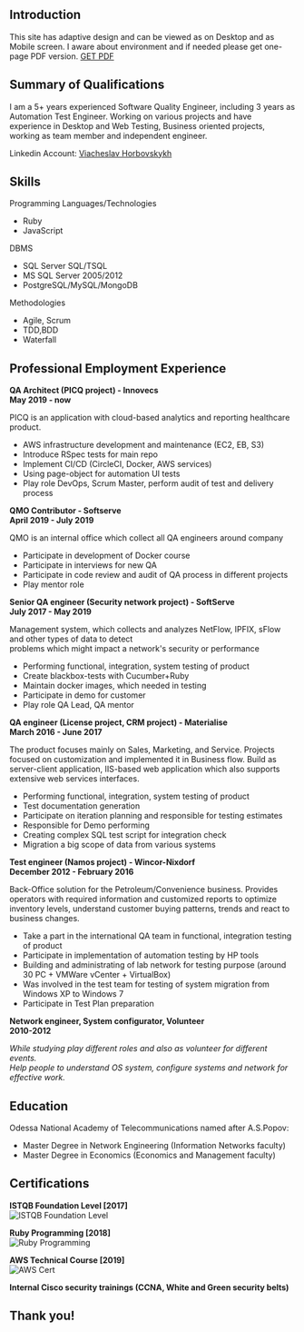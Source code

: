 ## Introduction

This site has adaptive design and can be viewed as on Desktop and as Mobile screen.
I aware about environment and if needed please get one-page PDF version. [GET PDF](.)

## Summary of Qualifications
I am a 5+ years experienced Software Quality Engineer, including 3 years as Automation Test Engineer.
Working on various projects and have experience in Desktop and Web Testing, Business oriented projects, working as team member and independent engineer. 

Linkedin Account: [Viacheslav Horbovskykh](www.linkedin.com/in/viacheslav-horbovskykh-5961a162)

## Skills
Programming Languages/Technologies
- Ruby
- JavaScript

DBMS 
- SQL Server SQL/TSQL 
- MS SQL Server 2005/2012 
- PostgreSQL/MySQL/MongoDB

Methodologies
- Agile, Scrum
- TDD,BDD
- Waterfall

## Professional Employment Experience

**QA Architect (PICQ project) - Innovecs**  
**May 2019 - now**

PICQ is an application with cloud-based analytics and reporting healthcare product.
- AWS infrastructure development and maintenance (EC2, EB, S3)
- Introduce RSpec tests for main repo
- Implement CI/CD (CircleCI, Docker, AWS services)       
- Using page-object for automation UI tests
- Play role DevOps, Scrum Master, perform audit of test and delivery process

**QMO Contributor - Softserve**  
**April 2019 - July 2019**

QMO is an internal office which collect all QA engineers around company  
- Participate in development of Docker course
- Participate in interviews for new QA
- Participate in code review and audit of QA process in different projects
- Play mentor role

**Senior QA engineer (Security network project) - SoftServe**  
**July 2017 - May 2019**

Management system, which collects and analyzes NetFlow, IPFIX, sFlow and other types of data to detect   
problems which might impact a network's security or performance
- Performing functional, integration, system testing of product
- Create blackbox-tests with Cucumber+Ruby
- Maintain docker images, which needed in testing
- Participate in demo for customer
- Play role QA Lead, QA mentor

**QA engineer (License project, CRM project) - Materialise**  
**March 2016 - June 2017**

The product focuses mainly on Sales, Marketing, and Service. Projects focused on customization and implemented it in Business flow.
Build as server-client application, IIS-based web application which also supports extensive web services interfaces.
- Performing functional, integration, system testing of product
- Test documentation generation
- Participate on iteration planning and responsible for testing estimates
- Responsible for Demo performing
- Creating complex SQL test script for integration check
- Migration a big scope of data from various systems


**Test engineer (Namos project) - Wincor-Nixdorf**  
**December 2012 - February 2016**

Back-Office solution for the Petroleum/Convenience business. Provides operators with required information and customized reports to optimize inventory levels, understand customer buying patterns, trends and react to business changes.  
- Take a part in the international QA team in functional, integration testing of product
- Participate in implementation of automation testing by HP tools 
- Building and administrating of lab network for testing purpose (around 30 PC + VMWare vCenter + VirtualBox)
- Was involved in the test team for testing of system migration from Windows XP to Windows 7
- Participate in Test Plan preparation


**Network engineer, System configurator, Volunteer**  
**2010-2012**  

_While studying play different roles and also as volunteer for different events.  
Help people to understand OS system, configure systems and network for effective work._

## Education

Odessa National Academy of Telecommunications named after A.S.Popov:
- Master Degree in Network Engineering (Information Networks faculty)
- Master Degree in Economics (Economics and Management faculty)

## Certifications

**ISTQB Foundation Level [2017]**  
![ISTQB Foundation Level](./assets/images/istqb_cert.jpg)

**Ruby Programming [2018]**  
![Ruby Programming](./assets/images/ruby_cert.png)

**AWS Technical Course [2019]**  
![AWS Cert](./assets/images/aws_cert_1.png)

**Internal Cisco security trainings (CCNA, White and Green security belts)**

## Thank you!
